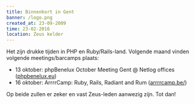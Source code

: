 ```yaml
---
title: Binnenkort in Gent
banner: /logo.png
created_at: 23-09-2009
time: 23-02-2016
location: Zeus kelder
---
```


Het zijn drukke tijden in PHP en Ruby/Rails-land. Volgende maand vinden volgende meetings/barcamps plaats:

<ul>
<li>13 oktober: phpBenelux October Meeting Gent @ Netlog offices (<a href="https://phpbenelux.eu/en/node/1210">phpbenelux.eu</a>)</li>
<li>16 oktober: ArrrrCamp: Ruby, Rails, Radiant and Rum (<a href="https://arrrrcamp.be/">arrrrcamp.be/</a>)
</ul>

Op beide zullen er zeker en vast Zeus-leden aanwezig zijn. Tot dan!
